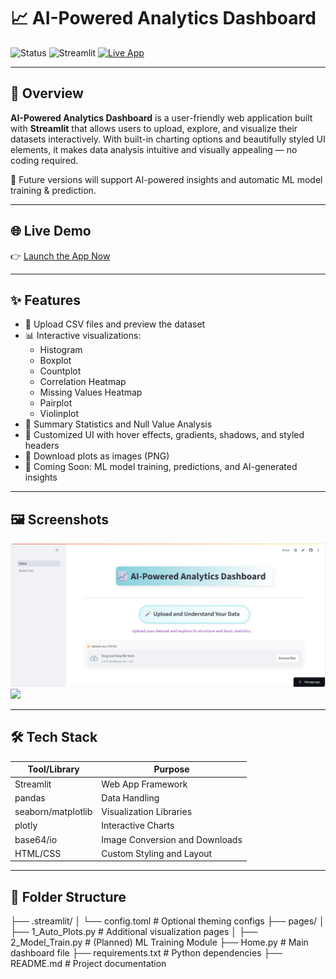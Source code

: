 # 📈 AI-Powered Analytics Dashboard

![Status](https://img.shields.io/badge/Status-Active-brightgreen)
![Streamlit](https://img.shields.io/badge/Made%20with-Streamlit-orange)
[![Live App](https://img.shields.io/badge/Live-Dashboard-4caf50?logo=streamlit&logoColor=white)](https://ai-dashboard-nhrnaykxzfn2rxcpf6pqgg.streamlit.app/)

---

## 🚀 Overview

**AI-Powered Analytics Dashboard** is a user-friendly web application built with **Streamlit** that allows users to upload, explore, and visualize their datasets interactively. With built-in charting options and beautifully styled UI elements, it makes data analysis intuitive and visually appealing — no coding required.

🧠 Future versions will support AI-powered insights and automatic ML model training & prediction.

---

## 🌐 Live Demo

👉 [Launch the App Now](https://ai-dashboard-nhrnaykxzfn2rxcpf6pqgg.streamlit.app/)

---

## ✨ Features

- 📂 Upload CSV files and preview the dataset
- 📊 Interactive visualizations:
  - Histogram
  - Boxplot
  - Countplot
  - Correlation Heatmap
  - Missing Values Heatmap
  - Pairplot
  - Violinplot
- 📌 Summary Statistics and Null Value Analysis
- 🎨 Customized UI with hover effects, gradients, shadows, and styled headers
- 💾 Download plots as images (PNG)
- 🔮 Coming Soon: ML model training, predictions, and AI-generated insights

---

## 🖼️ Screenshots

<img src="assets/Dashboard_View_1.png" width="800"/>
<img src="https://i.imgur.com/YOUR_IMAGE_2.png" width="800"/>

---

## 🛠️ Tech Stack

| Tool/Library     | Purpose                              |
|------------------|--------------------------------------|
| Streamlit        | Web App Framework                    |
| pandas           | Data Handling                        |
| seaborn/matplotlib | Visualization Libraries            |
| plotly           | Interactive Charts                   |
| base64/io        | Image Conversion and Downloads       |
| HTML/CSS         | Custom Styling and Layout            |

---

## 📁 Folder Structure
├── .streamlit/
│ └── config.toml # Optional theming configs
├── pages/
│ ├── 1_Auto_Plots.py # Additional visualization pages
│ ├── 2_Model_Train.py # (Planned) ML Training Module
├── Home.py # Main dashboard file
├── requirements.txt # Python dependencies
├── README.md # Project documentation
